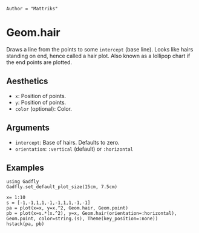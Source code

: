 ```@meta
Author = "Mattriks"
```

# Geom.hair

Draws a line from the points to some `intercept` (base line). Looks like hairs standing on end, hence called a hair plot. Also known as a lollipop chart if the end points are plotted.

## Aesthetics

  * `x`: Position of points.
  * `y`: Position of points.
  * `color` (optional): Color.

## Arguments

  * `intercept`: Base of hairs. Defaults to zero. 
  * `orientation`: `:vertical` (default) or `:horizontal`

## Examples

```@setup 1
using Gadfly
Gadfly.set_default_plot_size(15cm, 7.5cm)
```

```@example 1
x= 1:10
s = [-1,-1,1,1,-1,-1,1,1,-1,-1]
pa = plot(x=x, y=x.^2, Geom.hair, Geom.point)
pb = plot(x=s.*(x.^2), y=x, Geom.hair(orientation=:horizontal), Geom.point, color=string.(s), Theme(key_position=:none))
hstack(pa, pb)
```




